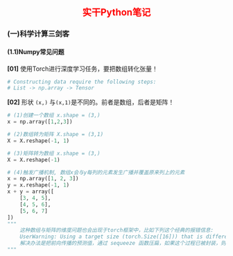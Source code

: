 <h2 ><center  style="color:red;">实干Python笔记</center></h2>



### (一)科学计算三剑客

#### (1.1)Numpy常见问题

**[01]** 使用Torch进行深度学习任务，要把数组转化张量！

```python
# Constructing data require the following steps:
# List -> np.array -> Tensor
```

**[02]** 形状 `(x,)` 与`(x,1)`是不同的。前者是数组，后者是矩阵！

```python
# (1)创建一个数组 x.shape = (3,)
x = np.array([1,2,3]) 

# (2)数组转为矩阵 X.shape = (3,1)
X = X.reshape(-1, 1)

# (3)矩阵转为数组 x.shape = (3,)
X = X.reshape(-1)

# (4)触发广播机制, 数组x会与y每列的元素发生广播并覆盖原来列上的元素
x = np.array([1, 2, 3])
y = x.reshape(-1, 1)
x + y = array([
    [3, 4, 5],   
    [4, 5, 6],
    [5, 6, 7]
])
""" 
	这种数组与矩阵的维度问题也会出现于torch框架中，比如下列这个经典的报错信息:
	UserWarning: Using a target size (torch.Size([16])) that is different to the input size (torch.Size([16, 1])). This will likely lead to incorrect results due to broadcasting. Please ensure they have the same size.
	解决办法是把前向传播的预测值，通过 sequeeze 函数压扁，如果这个过程已被封装，则在`forward` 函数返回运算结果之前把矩阵压成数组。
"""
```



